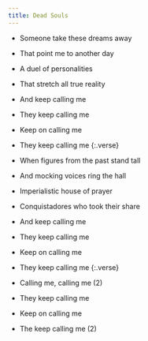 ```yaml
---
title: Dead Souls
---
```


- Someone take these dreams away
- That point me to another day
- A duel of personalities
- That stretch all true reality
- And keep calling me
- They keep calling me
- Keep on calling me
- They keep calling me
{:.verse}

- When figures from the past stand tall
- And mocking voices ring the hall
- Imperialistic house of prayer
- Conquistadores who took their share
- And keep calling me
- They keep calling me
- Keep on calling me
- They keep calling me
{:.verse}

- Calling me, calling me (2)
- They keep calling me
- Keep on calling me
- The keep calling me (2)





